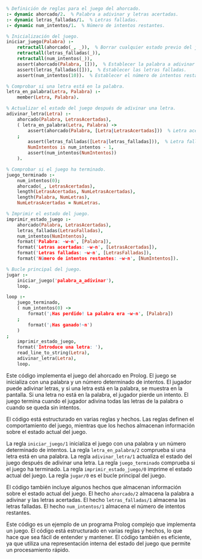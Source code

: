 ```prolog
% Definición de reglas para el juego del ahorcado.
:- dynamic ahorcado/2.  % Palabra a adivinar y letras acertadas.
:- dynamic letras_falladas/1.  % Letras falladas.
:- dynamic num_intentos/1.  % Número de intentos restantes.

% Inicialización del juego.
iniciar_juego(Palabra) :-
    retractall(ahorcado(_, _)),  % Borrar cualquier estado previo del juego.
    retractall(letras_falladas(_)),
    retractall(num_intentos(_)),
    assert(ahorcado(Palabra, [])),  % Establecer la palabra a adivinar y las letras acertadas.
    assert(letras_falladas([])),  % Establecer las letras falladas.
    assert(num_intentos(10)).  % Establecer el número de intentos restantes.

% Comprobar si una letra está en la palabra.
letra_en_palabra(Letra, Palabra) :-
    member(Letra, Palabra).

% Actualizar el estado del juego después de adivinar una letra.
adivinar_letra(Letra) :-
    ahorcado(Palabra, LetrasAcertadas),
    ( letra_en_palabra(Letra, Palabra) ->
        assert(ahorcado(Palabra, [Letra|LetrasAcertadas]))  % Letra acertada
    ;
        assert(letras_falladas([Letra|letras_falladas])),  % Letra fallada
        NumIntentos is num_intentos - 1,
        assert(num_intentos(NumIntentos))
    ).

% Comprobar si el juego ha terminado.
juego_terminado :-
    num_intentos(0);
    ahorcado(_, LetrasAcertadas),
    length(LetrasAcertadas, NumLetrasAcertadas),
    length(Palabra, NumLetras),
    NumLetrasAcertadas = NumLetras.

% Imprimir el estado del juego.
imprimir_estado_juego :-
    ahorcado(Palabra, LetrasAcertadas),
    letras_falladas(LetrasFalladas),
    num_intentos(NumIntentos),
    format('Palabra: ~w~n', [Palabra]),
    format('Letras acertadas: ~w~n', [LetrasAcertadas]),
    format('Letras falladas: ~w~n', [LetrasFalladas]),
    format('Número de intentos restantes: ~w~n', [NumIntentos]).

% Bucle principal del juego.
jugar :-
    iniciar_juego('palabra_a_adivinar'),
    loop.

loop :-
    juego_terminado,
    ( num_intentos(0) ->
        format('¡Has perdido! La palabra era ~w~n', [Palabra])
    ;
        format('¡Has ganado!~n')
    )
;
    imprimir_estado_juego,
    format('Introduce una letra: '),
    read_line_to_string(Letra),
    adivinar_letra(Letra),
    loop.
```

Este código implementa el juego del ahorcado en Prolog. El juego se inicializa con una palabra y un número determinado de intentos. El jugador puede adivinar letras, y si una letra está en la palabra, se muestra en la pantalla. Si una letra no está en la palabra, el jugador pierde un intento. El juego termina cuando el jugador adivina todas las letras de la palabra o cuando se queda sin intentos.

El código está estructurado en varias reglas y hechos. Las reglas definen el comportamiento del juego, mientras que los hechos almacenan información sobre el estado actual del juego.

La regla `iniciar_juego/1` inicializa el juego con una palabra y un número determinado de intentos. La regla `letra_en_palabra/2` comprueba si una letra está en una palabra. La regla `adivinar_letra/1` actualiza el estado del juego después de adivinar una letra. La regla `juego_terminado` comprueba si el juego ha terminado. La regla `imprimir_estado_juego/0` imprime el estado actual del juego. La regla `jugar/0` es el bucle principal del juego.

El código también incluye algunos hechos que almacenan información sobre el estado actual del juego. El hecho `ahorcado/2` almacena la palabra a adivinar y las letras acertadas. El hecho `letras_falladas/1` almacena las letras falladas. El hecho `num_intentos/1` almacena el número de intentos restantes.

Este código es un ejemplo de un programa Prolog complejo que implementa un juego. El código está estructurado en varias reglas y hechos, lo que hace que sea fácil de entender y mantener. El código también es eficiente, ya que utiliza una representación interna del estado del juego que permite un procesamiento rápido.